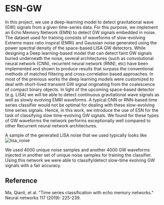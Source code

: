 # ESN-GW

In this project, we use a deep-learning model to detect gravitational wave (GW) signals from a given time-series data. For this purpose, we implement an Echo Memory Network (EMN) to detect GW signals embedded in noise. The dataset used for training consists of waveforms of slow-evolving Extreme mass ratio inspiral (EMRI) and Gaussian noise generated using the power spectral density of the space-based LISA GW detectors. 
While designing a Deep learning-based model that can detect faint GW signals buried underneath the noise, several architectures (such as convolutional neural network (CNN), recurrent neural network (RNN), etc) have been implemented and shown to produce results that surpass the conventional methods of matched filtering and cross-correlation based approaches. In most of the previous works the deep learning models were customized to deal with short-lived transient GW signal originating from the coalescence of compact binary objects. In light of the upcoming space-based detector (e.g. LISA) we will be able to detect continuous gravitational wave signals as well as slowly evolving EMRI waveforms. A typical CNN or RNN-based time series classifier would not be optimal for dealing with these slow-evolving time series signals. Hence, in this work, we introduce the use of ESN for the task of classifying slow time-evolving GW signals. 
We found for these types of GW waveforms the network performs exceptionally well compared to other Recurrent neural network architectures. 


A sample of the generated LISA noise that we used typically looks like
![lisa_noise](https://github.com/ramitdey/ESN-GW/assets/51319756/8a13cf07-175c-49b9-8aa6-bf46b9bb143a)


We used 4000 unique noise samples and another 4000 GW waveforms injected in another set of unique noise samples for training the classifier. Using this network we were able to classify/detect slow-time evolving GW signals with a fair accuracy. 

## Reference


Ma, Qianli, et al. "Time series classification with echo memory networks." Neural networks 117 (2019): 225-239.

